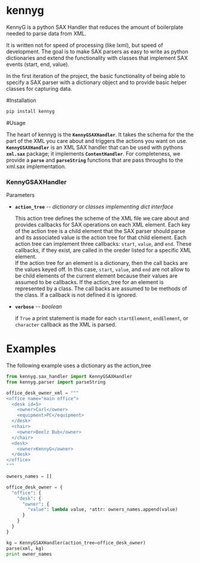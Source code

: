 kennyg
======

KennyG is a python SAX Handler that reduces the amount of boilerplate needed to parse data from XML.

It is written not for speed of processing (like lxml), but speed of development.  The goal is to make SAX parsers as easy to write as python dictionaries and extend the functionality with classes that implement SAX events (start, end, value).

In the first iteration of the project, the basic functionality of being able to specify a SAX parser with a dictionary object and to provide basic helper classes for capturing data.


#Installation

```sh
pip install kennyg
```

#Usage

The heart of kennyg is the **`KennyGSAXHandler`**.  It takes the schema for the the part of the XML you care about and triggers the actions you want on use.  **`KennyGSAXHandler`** is an XML SAX handler that can be used with pythons **`xml.sax`** package; it implements **`ContentHandler`**.  For completeness, we provide a **`parse`** and **`parseString`** functions that are pass throughs to the xml.sax implementation.

### KennyGSAXHandler

Parameters

* **`action_tree`**  -- *dictionary* or *classes implementing dict interface*

    This action tree defines the scheme of the XML file we care about and provides callbacks for SAX operations on each XML element. Each key of the action tree is a child element that the SAX parser should parse and its associated value is the action tree for that child element. Each action tree can implement three callbacks: `start`, `value`, and `end`.  These callbacks, if they exist, are called in the oreder listed for a specific XML element.  
    If the action tree for an element is a dictionary, then the call backs are the values keyed off.  In this case, `start`, `value`, and `end` are not allow to be child elements of the current element because their values are assumed to be callbacks.  If the action_tree for an element is represented by a class.  The call backs are assumed to be methods of the class.  If a callback is not defined it is ignored.

* **`verbose`** -- *boolean*
    
    if `True` a print statement is made for each `startElement`, `endElement`, or `character` callback as the XML is parsed.


Examples
========

The following example uses a dictionary as the action_tree
```python
from kennyg.sax_handler import KennyGSAXHandler
from kennyg.parser import parseString

office_desk_owner_xml = """
<office name="main office">
  <desk id=5>
    <owner>Carl</owner>
    <equipment>PC</equipment>
  </desk>
  <chair>
    <owner>Beelz Bub</owner>
  </chair>
  <desk>
    <owner>KennyG</owner>
  </desk>
</office>
"""

owners_names = []

office_desk_owner = {
  "office": {
    "desk": {
      "owner": {
        "value": lambda value, *attr: owners_names.append(value)
      }
    }
  }
}

kg = KennyGSAXHandler(action_tree=office_desk_owner)
parse(xml, kg)
print owner_names

```

